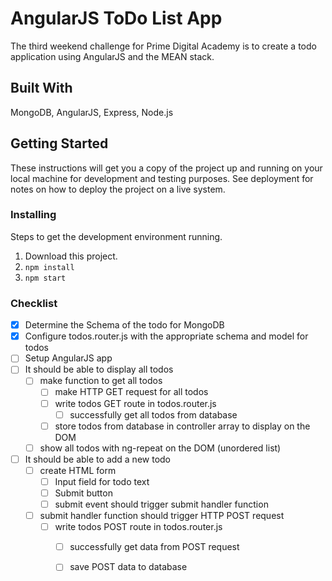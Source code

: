 # AngularJS ToDo List App

The third weekend challenge for Prime Digital Academy is to create a todo application using AngularJS and the MEAN stack.

## Built With

MongoDB, AngularJS, Express, Node.js

## Getting Started

These instructions will get you a copy of the project up and running on your local machine for development and testing purposes. See deployment for notes on how to deploy the project on a live system.

### Installing

Steps to get the development environment running.

1. Download this project.
2. `npm install`
3. `npm start`

### Checklist

- [x] Determine the Schema of the todo for MongoDB
- [x] Configure todos.router.js with the appropriate schema and model for todos
- [ ] Setup AngularJS app
- [ ] It should be able to display all todos
  - [ ] make function to get all todos
    - [ ] make HTTP GET request for all todos
    - [ ] write todos GET route in todos.router.js
      - [ ] successfully get all todos from database
    - [ ] store todos from database in controller array to display on the DOM
  - [ ] show all todos with ng-repeat on the DOM (unordered list)
- [ ] It should be able to add a new todo
  - [ ] create HTML form
    - [ ] Input field for todo text
    - [ ] Submit button
    - [ ] submit event should trigger submit handler function
  - [ ] submit handler function should trigger HTTP POST request
    - [ ] write todos POST route in todos.router.js
      - [ ] successfully get data from POST request
      - [ ] save POST data to database
      
